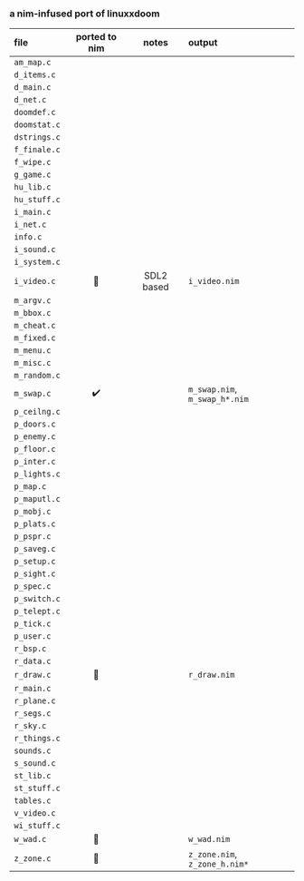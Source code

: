 ### a nim-infused port of linuxxdoom

| file | ported to nim | notes | output |
|:--- | :---: | :---: | :--- |
| `am_map.c` |  |  |  |
| `d_items.c` |  |  |  |
| `d_main.c` |  |  |  |
| `d_net.c` |  |  |  |
| `doomdef.c` |  |  |  |
| `doomstat.c` |  |  |  |
| `dstrings.c` |  |  |  |
| `f_finale.c` |  |  |  |
| `f_wipe.c` |  |  |  |
| `g_game.c` |  |  |  |
| `hu_lib.c` |  |  |  |
| `hu_stuff.c` |  |  |  |
| `i_main.c` |  |  |  |
| `i_net.c` |  |  |  |
| `info.c` |  |  |  |
| `i_sound.c` |  |  |  |
| `i_system.c` |  |  |  |
| `i_video.c` | :construction: | SDL2 based | `i_video.nim` |
| `m_argv.c` |  |  |  |
| `m_bbox.c` |  |  |  |
| `m_cheat.c` |  |  |  |
| `m_fixed.c` |  |  |  |
| `m_menu.c` |  |  |  |
| `m_misc.c` |  |  |  |
| `m_random.c` |  |  |  |
| `m_swap.c` | :heavy_check_mark: | | `m_swap.nim`, `m_swap_h*.nim` |
| `p_ceilng.c` |  |  |  |
| `p_doors.c` |  |  |  |
| `p_enemy.c` |  |  |  |
| `p_floor.c` |  |  |  |
| `p_inter.c` |  |  |  |
| `p_lights.c` |  |  |  |
| `p_map.c` |  |  |  |
| `p_maputl.c` |  |  |  |
| `p_mobj.c` |  |  |  |
| `p_plats.c` |  |  |  |
| `p_pspr.c` |  |  |  |
| `p_saveg.c` |  |  |  |
| `p_setup.c` |  |  |  |
| `p_sight.c` |  |  |  |
| `p_spec.c` |  |  |  |
| `p_switch.c` |  |  |  |
| `p_telept.c` |  |  |  |
| `p_tick.c` |  |  |  |
| `p_user.c` |  |  |  |
| `r_bsp.c` |  |  |  |
| `r_data.c` |  |  |  |
| `r_draw.c` |  :construction: |  | `r_draw.nim` |
| `r_main.c` |  |  |  |
| `r_plane.c` |  |  |  |
| `r_segs.c` |  |  |  |
| `r_sky.c` |  |  |  |
| `r_things.c` |  |  |  |
| `sounds.c` |  |  |  |
| `s_sound.c` |  |  |  |
| `st_lib.c` |  |  |  |
| `st_stuff.c` |  |  |  |
| `tables.c` |  |  |  |
| `v_video.c` |  |  |  |
| `wi_stuff.c` |  |  |  |
| `w_wad.c` | :construction: |  | `w_wad.nim` |
| `z_zone.c` | :hammer: |  | `z_zone.nim`, `z_zone_h.nim*` |
